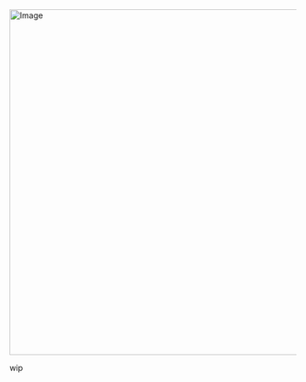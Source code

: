 <img width="1080" height="608" alt="Image" src="https://github.com/user-attachments/assets/87f04be6-67d0-4337-a0e2-1ef111cf8615" />

wip
